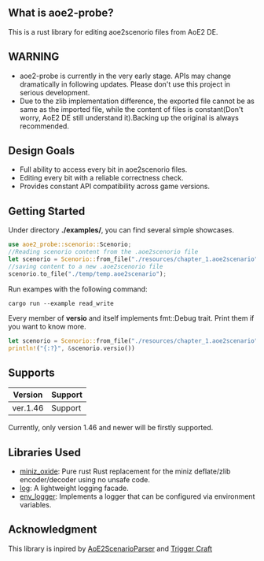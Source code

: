 ## What is aoe2-probe?
This is a rust library for editing aoe2scenorio files from AoE2 DE.

## WARNING
* aoe2-probe is currently in the very early stage. APIs may change dramatically in following updates. Please don't use this project in serious development.
* Due to the zlib implementation difference,  the exported file cannot be as same as the imported file, while the content of files is constant(Don't worry, AoE2 DE still understand it).Backing up the original is always recommended.

## Design Goals
* Full ability to access every bit in aoe2scenorio files.
* Editing every bit with a reliable correctness check.
* Provides constant API compatibility across game versions.

## Getting Started
Under directory **./examples/**, you can find several simple showcases.
```rust
use aoe2_probe::scenorio::Scenorio;
//Reading scenorio content from the .aoe2scenorio file
let scenorio = Scenorio::from_file("./resources/chapter_1.aoe2scenario");
//saving content to a new .aoe2scenorio file
scenorio.to_file("./temp/temp.aoe2scenario");
```
Run exampes with the following command:
```shell
cargo run --example read_write
```
Every member of **versio** and itself implements fmt::Debug trait. Print them if you want to know more.
```rust
let scenorio = Scenorio::from_file("./resources/chapter_1.aoe2scenario");
println!("{:?}", &scenorio.versio())
```
## Supports
|Version|Support|
|----|----|
|ver.1.46|Support|

Currently, only version 1.46 and newer will be firstly supported.

## Libraries Used
* [miniz_oxide](https://github.com/Frommi/miniz_oxide): Pure rust Rust replacement for the miniz deflate/zlib encoder/decoder using no unsafe code.
* [log](https://github.com/rust-lang/log): A lightweight logging facade.
* [env_logger](https://github.com/env-logger-rs/env_logger/): Implements a logger that can be configured via environment variables.

## Acknowledgment
This library is inpired by [AoE2ScenarioParser](https://github.com/KSneijders/AoE2ScenarioParser) and [Trigger Craft](https://github.com/MegaDusknoir/AoE2TriggerCraft)


